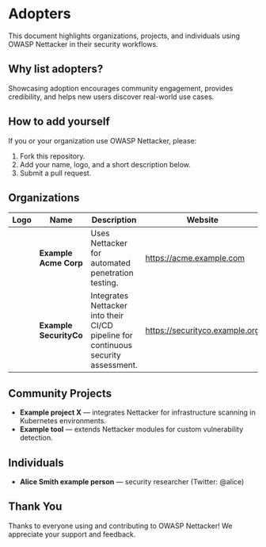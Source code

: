  # Adopters

 This document highlights organizations, projects, and individuals using OWASP Nettacker in their security workflows.

 ## Why list adopters?
 Showcasing adoption encourages community engagement, provides credibility, and helps new users discover real-world use cases.

 ## How to add yourself
 If you or your organization use OWASP Nettacker, please:
 1. Fork this repository.
 2. Add your name, logo, and a short description below.
 3. Submit a pull request.

 ## Organizations

 | Logo | Name | Description | Website |
 | ---- | ---- | ----------- | ------- |
 | <!-- ![Acme Logo](path/to/logo.png) --> | **Example Acme Corp** | Uses Nettacker for automated penetration testing. | https://acme.example.com |
 | <!-- ![SecurityCo Logo](path/to/securityco-logo.png) --> | **Example SecurityCo** | Integrates Nettacker into their CI/CD pipeline for continuous security assessment. | https://securityco.example.org |

 ## Community Projects

 - **Example project X** — integrates Nettacker for infrastructure scanning in Kubernetes environments.
 - **Example tool** — extends Nettacker modules for custom vulnerability detection.

 ## Individuals

 - **Alice Smith example person** — security researcher (Twitter: @alice)


 ## Thank You
 Thanks to everyone using and contributing to OWASP Nettacker! We appreciate your support and feedback.